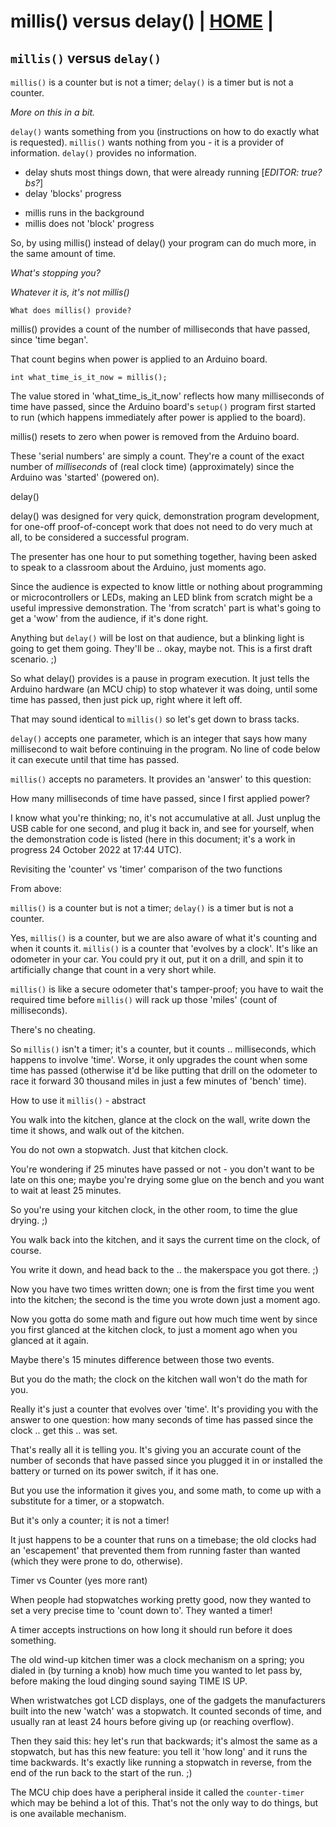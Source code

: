 # millis() versus delay() | [HOME](README.md) |

## `millis()` versus `delay()`

`millis()` is a counter but is not a timer;  `delay()` is a timer but is not a counter.

<em>More on this in a bit.</em>

`delay()` wants something from you (instructions on how to do exactly what is requested).
`millis()` wants nothing from you - it is a provider of information.  `delay()` provides no information.

<ul>
 <li> delay shuts most things down, that were already running [<em>EDITOR: true? bs?</em>]
 <li> delay 'blocks' progress
</ul>
<p>
<ul>
 <li> millis runs in the background
 <li> millis does not 'block' progress
</ul>

So, by using millis() instead of delay() your program can do
much more, in the same amount of time.

*What's stopping you?*

*Whatever it is, it's not millis()*


`What does millis() provide?`

millis() provides a count of the number of milliseconds that have
passed, since 'time began'.

That count begins when power is applied to an Arduino board.

```
int what_time_is_it_now = millis();
```

The value stored in 'what_time_is_it_now' reflects how many milliseconds
of time have passed, since the Arduino board's `setup()` program first
started to run (which happens immediately after power is applied to the
board).



millis() resets to zero when power is removed from the Arduino board.

These 'serial numbers' are simply a count.  They're a count of the exact
number of *milliseconds* of (real clock time) (approximately) since the
Arduino was 'started' (powered on).

delay()

delay() was designed for very quick, demonstration program development,
for one-off proof-of-concept work that does not need to do very much
at all, to be considered a successful program.

The presenter has one hour to put something together, having been asked
to speak to a classroom about the Arduino, just moments ago.

Since the audience is expected to know little or nothing about programming
or microcontrollers or LEDs, making an LED blink from scratch might be a
useful impressive demonstration.  The 'from scratch' part is what's going
to get a 'wow' from the audience, if it's done right.

Anything but `delay()` will be lost on that audience, but a blinking light
is going to get them going.  They'll be .. okay, maybe not.  This is a first draft scenario. ;)


So what delay() provides is a pause in program execution. It just tells the
Arduino hardware (an MCU chip) to stop whatever it was doing, until some
time has passed, then just pick up, right where it left off.

That may sound identical to `millis()` so let's get down to brass tacks.

`delay()` accepts one parameter, which is an integer that says how many
millisecond to wait before continuing in the program.  No line of code
below it can execute until that time has passed.

`millis()` accepts no parameters.  It provides an 'answer' to this question:

How many milliseconds of time have passed, since I first applied power?

I know what you're thinking; no, it's not accumulative at all.  Just unplug
the USB cable for one second, and plug it back in, and see for yourself,
when the demonstration code is listed (here in this document; it's a work
in progress 24 October 2022 at 17:44 UTC).


Revisiting the 'counter' vs 'timer' comparison of the two functions

From above:

`millis()` is a counter but is not a timer;  `delay()` is a timer but is not a counter.

Yes, `millis()` is a counter, but we are also aware of what it's counting and
when it counts it.  `millis()` is a counter that 'evolves by a clock'.  It's
like an odometer in your car.  You could pry it out, put it on a drill, and
spin it to artificially change that count in a very short while.

`millis()` is like a secure odometer that's tamper-proof; you have to wait the
required time before `millis()` will rack up those 'miles' (count of milliseconds).

There's no cheating.

So `millis()` isn't a timer; it's a counter, but it counts .. milliseconds, which
happens to involve 'time'.  Worse, it only upgrades the count when some time has
passed (otherwise it'd be like putting that drill on the odometer to race it forward
30 thousand miles in just a few minutes of 'bench' time).

How to use it `millis()` - abstract

You walk into the kitchen, glance at the clock on the wall, write down the time it shows,
and walk out of the kitchen.

You do not own a stopwatch.  Just that kitchen clock.

You're wondering if 25 minutes have passed or not - you don't want to be late on this one;
maybe you're drying some glue on the bench and you want to wait at least 25 minutes.

So you're using your kitchen clock, in the other room, to time the glue drying. ;)

You walk back into the kitchen, and it says the current time on the clock, of course.

You write it down, and head back to the .. the makerspace you got there. ;)

Now you have two times written down; one is from the first time you went into the
kitchen; the second is the time you wrote down just a moment ago.


Now you gotta do some math and figure out how much time went by since you first
glanced at the kitchen clock, to just a moment ago when you glanced at it again.

Maybe there's 15 minutes difference between those two events.

But you do the math; the clock on the kitchen wall won't do the math for you.

Really it's just a counter that evolves over 'time'.  It's providing you with
the answer to one question: how many seconds of time has passed since the clock
 .. get this .. was set.

That's really all it is telling you.  It's giving you an accurate count of the
number of seconds that have passed since you plugged it in or installed the
battery or turned on its power switch, if it has one.

But you use the information it gives you, and some math, to come up with a
substitute for a timer, or a stopwatch.

But it's only a counter; it is not a timer!

It just happens to be a counter that runs on a timebase; the old clocks had
an 'escapement' that prevented them from running faster than wanted (which
they were prone to do, otherwise).

Timer vs Counter (yes more rant)

When people had stopwatches working pretty good, now they wanted to set a very
precise time to 'count down to'.  They wanted a timer!

A timer accepts instructions on how long it should run before it does something.

The old wind-up kitchen timer was a clock mechanism on a spring; you dialed in
(by turning a knob) how much time you wanted to let pass by, before making the
loud dinging sound saying TIME IS UP.

When wristwatches got LCD displays, one of the gadgets the manufacturers built
into the new 'watch' was a stopwatch.  It counted seconds of time, and usually
ran at least 24 hours before giving up (or reaching overflow).

Then they said this: hey let's run that backwards; it's almost the same as a
stopwatch, but has this new feature: you tell it 'how long' and it runs the
time backwards.  It's exactly like running a stopwatch in reverse, from the
end of the run back to the start of the run. ;)

The MCU chip does have a peripheral inside it called the `counter-timer` which
may be behind a lot of this.  That's not the only way to do things, but is one
available mechanism.
